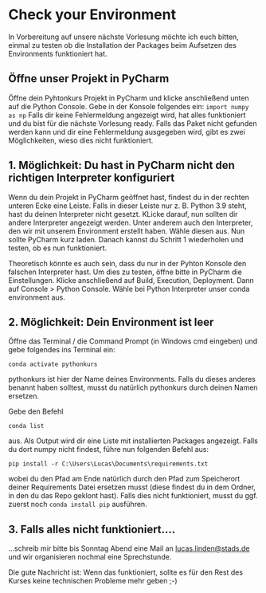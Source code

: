 # Check your Environment 

In Vorbereitung auf unsere nächste Vorlesung möchte ich euch bitten, einmal zu testen ob die Installation der Packages beim Aufsetzen des Environments funktioniert hat. 

## Öffne unser Projekt in PyCharm 
Öffne dein Pyhtonkurs Projekt in PyCharm und klicke anschließend unten auf die Python Console. Gebe in der Konsole folgendes ein:
``` import numpy as np ```
Falls dir keine Fehlermeldung angezeigt wird, hat alles funktioniert und du bist für die nächste Vorlesung ready. Falls das Paket nicht gefunden werden kann und dir eine Fehlermeldung ausgegeben wird, gibt es zwei Möglichkeiten, wieso dies nicht funktioniert.

## 1. Möglichkeit: Du hast in PyCharm nicht den richtigen Interpreter konfiguriert
Wenn du dein Projekt in PyCharm geöffnet hast, findest du in der rechten unteren Ecke eine Leiste. Falls in dieser Leiste nur z. B. Python 3.9 steht, hast du deinen Interpreter nicht gesetzt. KLicke darauf, nun sollten dir andere Interpreter angezeigt werden. Unter anderem auch den Interpreter, den wir mit unserem Environment erstellt haben. Wähle diesen aus. Nun sollte PyCharm kurz laden. Danach kannst du Schritt 1 wiederholen und testen, ob es nun funktioniert. 

Theoretisch könnte es auch sein, dass du nur in der Pyhton Konsole den falschen Interpreter hast. Um dies zu testen, öffne bitte in PyCharm die Einstellungen. Klicke anschließend auf Build, Execution, Deployment. Dann auf Console > Python Console. Wähle bei Python Interpreter unser conda environment aus. 


## 2. Möglichkeit: Dein Environment ist leer

Öffne das Terminal / die Command Prompt (in Windows cmd eingeben) und gebe folgendes ins Terminal ein: 

```conda activate pythonkurs``` 

pythonkurs ist hier der Name deines Environments. Falls du dieses anderes benannt haben solltest, musst du natürlich pythonkurs durch deinen Namen ersetzen.

Gebe den Befehl 

```conda list``` 

aus. Als Output wird dir eine Liste mit installierten Packages angezeigt. Falls du dort numpy nicht findest, führe nun folgenden Befehl aus: 

```pip install -r C:\Users\Lucas\Documents\requirements.txt``` 

wobei du den Pfad am Ende natürlich durch den Pfad zum Speicherort deiner Requirements Datei ersetzen musst (diese findest du in dem Ordner, in den du das Repo geklont hast). Falls dies nicht funktioniert, musst du ggf. zuerst noch ```conda install pip``` ausführen. 

## 3. Falls alles nicht funktioniert....
...schreib mir bitte bis Sonntag Abend eine Mail an lucas.linden@stads.de und wir organisieren nochmal eine Sprechstunde. 

Die gute Nachricht ist: Wenn das funktioniert, sollte es für den Rest des Kurses keine technischen Probleme mehr geben ;-)



